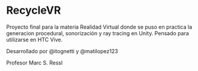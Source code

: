 # RecycleVR

Proyecto final para la materia Realidad Virtual donde se puso en practica la generacion procedural, sonorización y ray tracing en Unity.
Pensado para utilizarse en HTC Vive.

Desarrollado por @itognetti y @matilopez123

Profesor Marc S. Ressl
